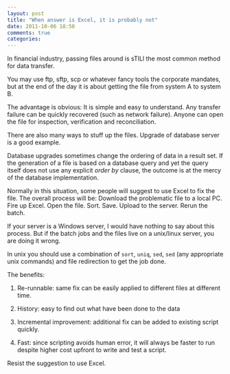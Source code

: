 ```yaml
---
layout: post
title: "When answer is Excel, it is probably not"
date: 2011-10-06 18:50
comments: true
categories: 
---
```


In financial industry, passing files around is sTILl the most common method for data transfer. 


You may use ftp, sftp, scp or whatever fancy tools the corporate mandates, but at the end of the day it is about getting the file from system A to system B.


The advantage is obvious: It is simple and easy to understand. Any transfer failure can be quickly recovered (such as network failure). Anyone can open the file for inspection, verification and reconciliation. 


There are also many ways to stuff up the files. Upgrade of database server is a good example.


Database upgrades sometimes change the ordering of data in a result set. If the generation of a file is based on a database query and yet the query itself does not use any explicit *order by* clause, the outcome is at the mercy of the database implementation. 


Normally in this situation, some people will suggest to use Excel to fix the file. The overall process will be: Download the problematic file to a local PC. Fire up Excel. Open the file. Sort. Save. Upload to the server. Rerun the batch. 


If your server is a Windows server, I would have nothing to say about this process. But if the batch jobs and the files live on a unix/linux server, you are doing it wrong. 


In unix you should use a combination of ```sort```, ```uniq```, ```sed```, ```sed``` (any appropriate unix commands) and file redirection to get the job done.


The benefits:


1) Re-runnable: same fix can be easily applied to different files at different time.


2) History: easy to find out what have been done to the data


3) Incremental improvement: additional fix can be added to existing script quickly.


4) Fast: since scripting avoids human error, it will always be faster to run despite higher cost upfront to write and test a script.


Resist the suggestion to use Excel.


